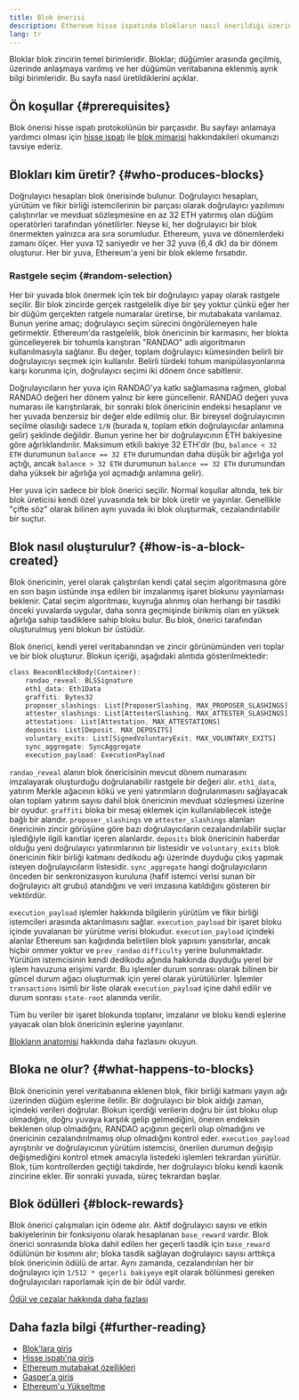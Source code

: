 ```yaml
---
title: Blok önerisi
description: Ethereum hisse ispatında blokların nasıl önerildiği üzerine açıklama.
lang: tr
---
```


Bloklar blok zincirin temel birimleridir. Bloklar; düğümler arasında geçilmiş, üzerinde anlaşmaya varılmış ve her düğümün veritabanına eklenmiş ayrık bilgi birimleridir. Bu sayfa nasıl üretildiklerini açıklar.

## Ön koşullar {#prerequisites}

Blok önerisi hisse ispatı protokolünün bir parçasıdır. Bu sayfayı anlamaya yardımcı olması için [hisse ispatı](/developers/docs/consensus-mechanisms/pos/) ile [blok mimarisi](/developers/docs/blocks/) hakkındakileri okumanızı tavsiye ederiz.

## Blokları kim üretir? {#who-produces-blocks}

Doğrulayıcı hesapları blok önerisinde bulunur. Doğrulayıcı hesapları, yürütüm ve fikir birliği istemcilerinin bir parçası olarak doğrulayıcı yazılımını çalıştırırlar ve mevduat sözleşmesine en az 32 ETH yatırmış olan düğüm operatörleri tarafından yönetilirler. Neyse ki, her doğrulayıcı bir blok önermekten yalnızca ara sıra sorumludur. Ethereum, yuva ve dönemlerdeki zamanı ölçer. Her yuva 12 saniyedir ve her 32 yuva (6,4 dk) da bir dönem oluşturur. Her bir yuva, Ethereum'a yeni bir blok ekleme fırsatıdır.

### Rastgele seçim {#random-selection}

Her bir yuvada blok önermek için tek bir doğrulayıcı yapay olarak rastgele seçilir. Bir blok zincirde gerçek rastgelelik diye bir şey yoktur çünkü eğer her bir düğüm gerçekten ratgele numaralar üretirse, bir mutabakata varılamaz. Bunun yerine amaç; doğrulayıcı seçim sürecini öngörülemeyen hale getirmektir. Ethereum'da rastgelelik, blok önericinin bir karmasını, her blokta güncelleyerek bir tohumla karıştıran "RANDAO" adlı algoritmanın kullanılmasıyla sağlanır. Bu değer, toplam doğrulayıcı kümesinden belirli bir doğrulayıcıyı seçmek için kullanılır. Belirli türdeki tohum manipülasyonlarına karşı korunma için, doğrulayıcı seçimi iki dönem önce sabitlenir.

Doğrulayıcıların her yuva için RANDAO'ya katkı sağlamasına rağmen, global RANDAO değeri her dönem yalnız bir kere güncellenir. RANDAO değeri yuva numarası ile karıştırılarak, bir sonraki blok önericinin endeksi hesaplanır ve her yuvada benzersiz bir değer elde edilmiş olur. Bir bireysel doğrulayıcının seçilme olasılığı sadece `1/N` (burada `N`, toplam etkin doğrulayıcılar anlamına gelir) şeklinde değildir. Bunun yerine her bir doğrulayıcının ETH bakiyesine göre ağırlıklandırılır. Maksimum etkili bakiye 32 ETH'dir (bu, `balance < 32 ETH` durumunun `balance == 32 ETH` durumundan daha düşük bir ağırlığa yol açtığı, ancak `balance > 32 ETH` durumunun `balance == 32 ETH` durumundan daha yüksek bir ağırlığa yol açmadığı anlamına gelir).

Her yuva için sadece bir blok önerici seçilir. Normal koşullar altında, tek bir blok üreticisi kendi özel yuvasında tek bir blok üretir ve yayınlar. Genellikle "çifte söz" olarak bilinen aynı yuvada iki blok oluşturmak, cezalandırılabilir bir suçtur.

## Blok nasıl oluşturulur? {#how-is-a-block-created}

Blok önericinin, yerel olarak çalıştırılan kendi çatal seçim algoritmasına göre en son başın üstünde inşa edilen bir imzalanmış işaret blokunu yayınlaması beklenir. Çatal seçim algoritması, kuyruğa alınmış olan herhangi bir tasdiki önceki yuvalarda uygular, daha sonra geçmişinde birikmiş olan en yüksek ağırlığa sahip tasdiklere sahip bloku bulur. Bu blok, önerici tarafından oluşturulmuş yeni blokun bir üstüdür.

Blok önerici, kendi yerel veritabanından ve zincir görünümünden veri toplar ve bir blok oluşturur. Blokun içeriği, aşağıdaki alıntıda gösterilmektedir:

```rust
class BeaconBlockBody(Container):
    randao_reveal: BLSSignature
    eth1_data: Eth1Data
    graffiti: Bytes32
    proposer_slashings: List[ProposerSlashing, MAX_PROPOSER_SLASHINGS]
    attester_slashings: List[AttesterSlashing, MAX_ATTESTER_SLASHINGS]
    attestations: List[Attestation, MAX_ATTESTATIONS]
    deposits: List[Deposit, MAX_DEPOSITS]
    voluntary_exits: List[SignedVoluntaryExit, MAX_VOLUNTARY_EXITS]
    sync_aggregate: SyncAggregate
    execution_payload: ExecutionPayload
```

`randao_reveal` alanın blok önericisinin mevcut dönem numarasını imzalayarak oluşturduğu doğrulanabilir rastgele bir değeri alır. `eth1_data`, yatırım Merkle ağacının kökü ve yeni yatırımların doğrulanmasını sağlayacak olan toplam yatırım sayısı dahil blok önericinin mevduat sözleşmesi üzerine bir oyudur. `graffiti` bloka bir mesaj eklemek için kullanılabilecek isteğe bağlı bir alandır. `proposer_slashings` ve `attester_slashings` alanları önericinin zincir görüşüne göre bazı doğrulayıcıların cezalandırılabilir suçlar işlediğiyle ilgili kanıtlar içeren alanlardır. `deposits` blok önericinin haberdar olduğu yeni doğrulayıcı yatırımlarının bir listesidir ve `voluntary_exits` blok önericinin fikir birliği katmanı dedikodu ağı üzerinde duyduğu çıkış yapmak isteyen doğrulayıcıların listesidir. `sync_aggregate` hangi doğrulayıcıların önceden bir senkronizasyon kuruluna (hafif istemci verisi sunan bir doğrulayıcı alt grubu) atandığını ve veri imzasına katıldığını gösteren bir vektördür.

`execution_payload` işlemler hakkında bilgilerin yürütüm ve fikir birliği istemcileri arasında aktarılmasını sağlar. `execution_payload` bir işaret bloku içinde yuvalanan bir yürütme verisi blokudur. `execution_payload` içindeki alanlar Ethereum sarı kağıdında belirtilen blok yapısını yansıtırlar, ancak hiçbir ommer yoktur ve `prev_randao` `difficulty` yerine bulunmaktadır. Yürütüm istemcisinin kendi dedikodu ağında hakkında duyduğu yerel bir işlem havuzuna erişimi vardır. Bu işlemler durum sonrası olarak bilinen bir güncel durum ağacı oluşturmak için yerel olarak yürütülürler. İşlemler `transactions` isimli bir liste olarak `execution_payload` içine dahil edilir ve durum sonrası `state-root` alanında verilir.

Tüm bu veriler bir işaret blokunda toplanır, imzalanır ve bloku kendi eşlerine yayacak olan blok önericinin eşlerine yayınlanır.

[Blokların anatomisi](/developers/docs/blocks) hakkında daha fazlasını okuyun.

## Bloka ne olur? {#what-happens-to-blocks}

Blok önericinin yerel veritabanına eklenen blok, fikir birliği katmanı yayın ağı üzerinden düğüm eşlerine iletilir. Bir doğrulayıcı bir blok aldığı zaman, içindeki verileri doğrular. Blokun içerdiği verilerin doğru bir üst bloku olup olmadığını, doğru yuvaya karşılık gelip gelmediğini, öneren endeksin beklenen olup olmadığını, RANDAO açığının geçerli olup olmadığını ve önericinin cezalandırılmamış olup olmadığını kontrol eder. `execution_payload` ayrıştırılır ve doğrulayıcının yürütüm istemcisi, önerilen durumun değişip değişmediğini kontrol etmek amacıyla listedeki işlemleri tekrardan yürütür. Blok, tüm kontrollerden geçtiği takdirde, her doğrulayıcı bloku kendi kaonik zincirine ekler. Bir sonraki yuvada, süreç tekrardan başlar.

## Blok ödülleri {#block-rewards}

Blok önerici çalışmaları için ödeme alır. Aktif doğrulayıcı sayısı ve etkin bakiyelerinin bir fonksiyonu olarak hesaplanan `base_reward` vardır. Blok önerici sonrasında bloka dahil edilen her geçerli tasdik için `base_reward` ödülünün bir kısmını alır; bloka tasdik sağlayan doğrulayıcı sayısı arttıkça blok önericinin ödülü de artar. Aynı zamanda, cezalandırılan her bir doğrulayıcı için `1/512 * geçerli bakiyeye` eşit olarak bölünmesi gereken doğrulayıcıları raporlamak için de bir ödül vardır.

[Ödül ve cezalar hakkında daha fazlası](/developers/docs/consensus-mechanisms/pos/rewards-and-penalties)

## Daha fazla bilgi {#further-reading}

- [Blok'lara giriş](/developers/docs/blocks/)
- [Hisse ispatı'na giriş](/developers/docs/consensus-mechanisms/pos/)
- [Ethereum mutabakat özellikleri](https://github.com/ethereum/consensus-specs)
- [Gasper'a giriş](/developers/docs/consensus-mechanisms/pos/)
- [Ethereum'u Yükseltme](https://eth2book.info/)
